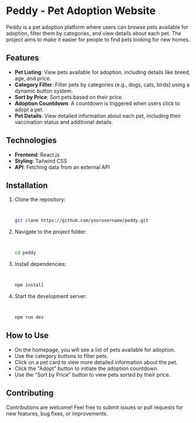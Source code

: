 # Peddy - Pet Adoption Website

Peddy is a pet adoption platform where users can browse pets available for adoption, filter them by categories, and view details about each pet. The project aims to make it easier for people to find pets looking for new homes.

## Features

- **Pet Listing**: View pets available for adoption, including details like breed, age, and price.
- **Category Filter**: Filter pets by categories (e.g., dogs, cats, birds) using a dynamic button system.
- **Sort by Price**: Sort pets based on their price.
- **Adoption Countdown**: A countdown is triggered when users click to adopt a pet.
- **Pet Details**: View detailed information about each pet, including their vaccination status and additional details.

## Technologies

- **Frontend**: React.js
- **Styling**: Tailwind CSS
- **API**: Fetching data from an external API

## Installation

1. Clone the repository:

   ```bash


   git clone https://github.com/yourusername/peddy.git

   ```

2. Navigate to the project folder:

   ```bash


   cd peddy

   ```

3. Install dependencies:

   ```bash


   npm install

   ```

4. Start the development server:

   ```bash


   npm run dev

   ```

## How to Use

- On the homepage, you will see a list of pets available for adoption.
- Use the category buttons to filter pets.
- Click on a pet card to view more detailed information about the pet.
- Click the "Adopt" button to initiate the adoption countdown.
- Use the "Sort by Price" button to view pets sorted by their price.

## Contributing

Contributions are welcome! Feel free to submit issues or pull requests for new features, bug fixes, or improvements.
